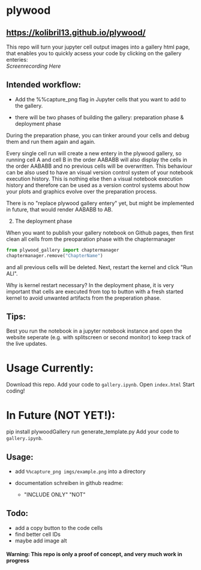 # plywood
## https://kolibril13.github.io/plywood/
This repo will turn your jupyter cell output images into a gallery html page, that enables you to quickly acsess your code by clicking on the gallery enteries:  
*Screenrecording Here*


## Intended workflow:

* Add the %%capture_png flag in Jupyter cells that you want to add to the gallery. 

* there will be two phases of building the gallery: preparation phase & deployment phase

During the preparation phase, you can tinker around your cells and debug them and run them again and again.

Every single cell run will create a new entery in the plywood gallery, so running cell A and cell B  in the order AABABB will also display the cells in the order AABABB and no previous cells will be overwritten.
This behaviour can be also used to have an visual version control system of your notebook execution history.
This is nothing else then a visual notebook execution history and therefore can be used as a version control systems about how your plots and graphics evolve over the preparation process. 

There is no "replace plywood gallery entery" yet, but might be implemented in future, that would render AABABB to AB.

2. The deployment phase

When you want to publish your gallery notebook on Github pages, then first clean all cells from the preoparation phase with the chaptermanager  
```py
from plywood_gallery import chaptermanager
chaptermanager.remove("ChapterName")

```
and all previous cells will be deleted.
Next, restart the kernel and click "Run ALl".

Why is kernel restart necessary?
In the deployment phase, it is very important that cells are executed from top to button with a fresh started kernel to avoid unwanted artifacts from the preperation phase.



## Tips:

Best you run the notebook in a jupyter notebook instance and open the website seperate (e.g. with splitscreen or second monitor) to keep track of the live updates.



# Usage Currently:

Download this repo.
Add your code to `gallery.ipynb`.
Open `index.html`
Start coding! 


# In Future (NOT YET!):

pip install plywoodGallery
run generate_template.py
Add your code to `gallery.ipynb`.


##  Usage:
* add `%%capture_png imgs/example.png` into a directory


* documentation schreiben in github readme:
    * "INCLUDE ONLY" "NOT"





## Todo:
* add a copy button to the code cells
* find better cell IDs
* maybe add image alt


#### Warning: This repo is only a proof of concept, and very much work in progress

